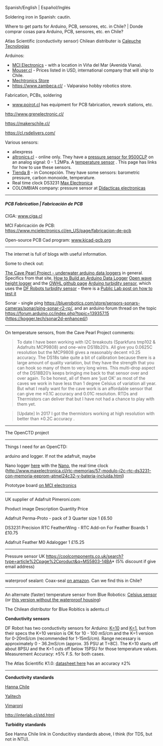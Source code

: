 
Spanish/English | Español/Inglés

Soldering iron in Spanish: cautín. 



Where to get parts for Arduino, PCB, sensores, etc. in Chile? | Donde comprar cosas para Arduino, PCB, sensores, etc. en Chile?

Atlas Scientific (conductivity sensor) Chilean distributer is [Caleuche Tecnologias](http://www.caleuchetecnologias.cl/index.html)

Arduinos: 
*	[MCI Electronics](www.mcielectronics.cl/) - with a location in Viña del Mar (Avenida Viana).
*	[Mouser.cl](mouser.cl) - Prices listed in USD, international company that will ship to Chile. 
* [Mechtronics Store](www.mechatronicstore.cl)
* https://www.zambeca.cl/ - Valparaiso hobby robotics store. 

Fabrication, PCBs, soldering
* www.poirot.cl has equipment for PCB fabrication, rework stations, etc.

http://www.grenelectronic.cl/

https://makerschile.cl/

https://cl.rsdelivers.com/

Various sensors:

*	aliexpress
*	[altronics.cl](https://altronics.cl) - online only. They have a [pressure sensor for 9500CLP](https://altronics.cl/instrumentacion-industrial/medicion-presion/sensor-presion-hk1100c) on an analog signal: 0 - 1.2MPa. A [temperature sensor](https://altronics.cl/sensor-sonda-temperatura-ds18b20) . This page has links for how to use these sensors.
*	[Tienda 8](tienda8.cl) - in Concepción. They have some sensors: barometric pressure, carbon monoxide, temperature.
*	Real time clock DS3231 [Max Electronica](http://www.maxelectronica.cl/45-rtc-memorias)
*	COLOMBIAN company: pressure sensor at [Didacticas electronicas](https://www.didacticaselectronicas.com/index.php/sensores/presion-atm/sensor-de-presión-ms5803-14ba-barómetro-7190-detail)

*** 

##### PCB Fabrication | Fabricación de PCB 

CIGA: www.ciga.cl

MCI Fabricación de PCB: https://www.mcielectronics.cl/en_US/page/fabricacion-de-pcb

Open-source PCB Cad program: www.kicad-pcb.org



***

The internet is full of blogs with useful information. 

Some to check out: 

[The Cave Pearl Project - underwater arduino data loggers](https://thecavepearlproject.org) in general.
Specifics from that site, [How to Build an Arduino Data Logger](https://thecavepearlproject.org/how-to-build-an-arduino-data-logger/) 
[Open wave height logger](https://lukemiller.org/index.php/2014/08/open-wave-height-logger/) and the [OWHL github page](https://github.com/millerlp/OWHL)
[Arduino turbidity sensor](https://www.teachmemicro.com/arduino-turbidity-sensor/), which uses the [DF Robots turbidity sensor](https://www.dfrobot.com/wiki/index.php/Turbidity_sensor_SKU:_SEN0189) - there is a [Public Lab post on how to test it](https://publiclab.org/notes/wmacfarl/10-12-2019/testing-of-df-robot-turbidity-sensor)

Sonar - single ping https://bluerobotics.com/store/sensors-sonars-cameras/sonar/ping-sonar-r2-rp/, and an arduino forum thread on the topic https://forum.arduino.cc/index.php?topic=139357.15 (https://kogger.tech/sonar2d-enhanced/)


***
On temperature sensors, from the Cave Pearl Project comments:

>To date I have been working with I2C breakouts (Sparkfuns tmp102 & Adafruits MCP9808) and one-wire DS18b20’s. All give you 0.0625C resolution but the MCP9808 gives a reasonably decent ±0.25 accuracy. The DS18s take quite a bit of calibration because there is a large amount of quality variation, but they have the strength that you can hook so many of them to very long wires. This multi-drop aspect of the DS18B20’s keeps bringing me back to that sensor over and over again. To be honest, all of them are ‘just OK’ as most of the caves we work in have less than 1 degree Celsius of variation all year. But what I really want for the cave work is an affordable sensor that can give me ±0.1C accuracy and 0.01C resolution. RTDs and Thermistors can deliver that but I have not had a chance to play with them yet.

>[Update] In 2017 I got the thermistors working at high resolution with better than ±0.2C accuracy .
***



The OpenCTD project



***


Things I need for an OpenCTD: 

arduino and logger. If not the adafruit, maybe 

Nano logger [here](http://www.maxelectronica.cl/shield-arduino/555-shield-arduino-nano-data-logging-con-rtc-ds1307-y-slot-micro-sd.html) with the [Nano](http://www.maxelectronica.cl/tarjetas-arduino/397-arduino-nano-atmega328-version-de-pines-sin-soldar.html), the real time clock (http://www.maxelectronica.cl/rtc-memorias/57-modulo-i2c-rtc-ds3231-con-memoria-eeprom-atmel24c32-y-bateria-incluida.html) 

Prototype board [on MCI electronics](https://www.mcielectronics.cl/en_US/shop/product/prototype-pcb-compatible-con-modulos-xbee-23409?search=prototype+pcb)



***
UK supplier of Adafruit
Pimeroni.com: 

Product image	Description	Quantity	Price

Adafruit Perma-Proto - pack of 3
Quarter size
1	£6.50

DS3231 Precision RTC FeatherWing - RTC Add-on For Feather Boards
1	£10.75

Adafruit Feather M0 Adalogger
1	£15.25

***

Pressure sensor UK https://coolcomponents.co.uk/search?type=article%2Cpage%2Cproduct&q=MS5803-14BA* (5% discount if give email address)

***

waterproof sealant: Coax-seal [on amazon](https://www.amazon.com/Coax-Seal-Moisture-Proof-Sealing/dp/B00075J4J6). Can we find this in Chile?

***

An alternate (faster) temperature sensor from Blue Robotics: [Celsius sensor](https://bluerobotics.com/store/sensors-sonars-cameras/sensors/celsius-sensor-r1/) (or [this version without the waterproof housing](https://bluerobotics.com/store/sensors-sonars-cameras/sensors/celsius-sensor-pcb-r1/))

The Chilean distributor for Blue Robitics is adentu.cl


**Conductivity sensors**

DF Robot has two conductivity sensors for Arduino: [K=10](https://www.dfrobot.com/product-1797.html) and [K=1](https://www.dfrobot.com/product-1123.html), but from their specs the K=10 version is OK for 10 - 100 mS/cm and the K=1 version for 0-20mS/cm (recommended for 1-15mS/cm). Range necessary is approximately 0 - 36.2mS/cm (approx. 35 PSU at T=8C). The K=10 starts off about 8PSU and the K=1 cuts off below 15PSU for those temperature values. Measurement Accuracy: ±5% F.S. for both cases. 

The Atlas Scientific K1.0: [datasheet here](https://www.atlas-scientific.com/_files/_datasheets/_probe/EC_K_1.0_probe.pdf) has an accuracy ±2%


***

**Conductivity standards**

[Hanna Chile](https://www.hannachile.com/productos/categoria/Soluciones-de-ConductividadTDS)

[Yalitech](http://www.yalitech.cl/ph-redox-y-conductividad/soluciones-de-calibracion)

[Vimaroni](http://www.vimaroni.cl/home/index.php?option=com_virtuemart&view=productdetails&virtuemart_product_id=738&virtuemart_category_id=48)


http://interlab.cl/std.html

**Turbidity standards**

See Hanna Chile link in Conducitivy standards above, I think (for TDS, but not in NTU).
